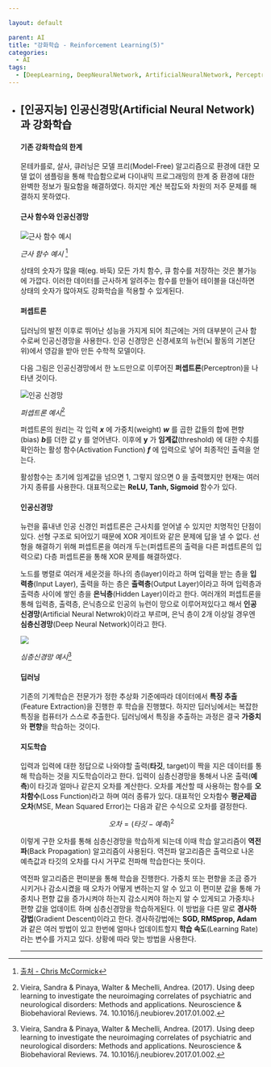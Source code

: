 ```yaml
---

layout: default

parent: AI
title: "강화학습 - Reinforcement Learning(5)"
categories:
  - AI
tags:
  - [DeepLearning, DeepNeuralNetwork, ArtificialNeuralNetwork, Perceptron, ApproximationFunction]
---
```


- ## [인공지능] 인공신경망(Artificial Neural Network)과 강화학습

  

  #### 기존 강화학습의 한계

   몬테카를로, 살사, 큐러닝은 모델 프리(Model-Free) 알고리즘으로 환경에 대한 모델 없이 샘플링을 통해 학습함으로써 다이내믹 프로그래밍의 한계 중 환경에 대한 완벽한 정보가 필요함을 해결하였다. 하지만 계산 복잡도와 차원의 저주 문제를 해결하지 못하였다.

  

  #### 근사 함수와 인공신경망

  ![근사 함수 예시](https://user-images.githubusercontent.com/18680116/67083173-a62ff680-f1d5-11e9-986a-22d84ff052e0.png) 

  *근사 함수 예시*  [^1]

  [^1]: [출처 - Chris McCormick](https://mccormickml.com/2015/08/26/rbfn-tutorial-part-ii-function-approximation/)

  

   상태의 숫자가 많을 때(eg. 바둑) 모든 가치 함수, 큐 함수를 저장하는 것은 불가능에 가깝다. 이러한 데이터를 근사하게 알려주는 함수를 만들어 테이블을 대신하면 상태의 숫자가 많아져도 강화학습을 적용할 수 있게된다. 

  

  #### 퍼셉트론
  
   딥러닝의 발전 이후로 뛰어난 성능을 가지게 되어 최근에는 거의 대부분이 근사 함수로써 인공신경망을 사용한다. 인공 신경망은 신경세포의 뉴런(뇌 활동의 기본단위)에서 영감을 받아 만든 수학적 모델이다.
  
   다음 그림은 인공신경망에서 한 노드만으로 이루어진 **퍼셉트론**(Perceptron)을 나타낸 것이다. 
  
  ![인공 신경망](https://user-images.githubusercontent.com/18680116/67085979-d75ef580-f1da-11e9-94de-60a9a3d9fd33.png)
  
  *퍼셉트론 예시*[^2]
  
  [^2]: Vieira, Sandra & Pinaya, Walter & Mechelli, Andrea. (2017). Using deep learning to investigate the neuroimaging correlates of psychiatric and neurological disorders: Methods and applications. Neuroscience & Biobehavioral Reviews. 74. 10.1016/j.neubiorev.2017.01.002.
  
   퍼셉트론의 원리는 각 입력 ***x*** 에 가중치(weight) ***w*** 를 곱한 값들의 합에 편향(bias) ***b***를 더한 값 y 를 얻어낸다. 이후에 **y** 가 **임계값**(threshold) 에 대한 수치를 확인하는 활성 함수(Activation Function) ***f*** 에 입력으로 넣어 최종적인 출력을 얻는다.
  
   활성함수는 초기에 임계값을 넘으면 1, 그렇지 않으면 0 을 출력했지만 현재는 여러가지 종류를 사용한다. 대표적으로는 **ReLU, Tanh, Sigmoid** 함수가 있다.
  
  
  
  #### 인공신경망
  
   뉴런을 흉내낸 인공 신경인 퍼셉트론은 근사치를 얻어낼 수 있지만 치명적인 단점이 있다. 선형 구조로 되어있기 때문에 XOR 게이트와 같은 문제에 답을 낼 수 없다. 선형을 해결하기 위해 퍼셉트론을 여러개 두는(퍼셉트론의 출력을 다른 퍼셉트론의 입력으로) 다층 퍼셉트론을 통해 XOR 문제를 해결하였다.
  
   노드를 병렬로 여러개 세운것을 하나의 층(layer)이라고 하며 입력을 받는 층을 **입력층**(Input Layer), 출력을 하는 층은 **출력층**(Output Layer)이라고 하며 입력층과 출력층 사이에 쌓인 층을 **은닉층**(Hidden Layer)이라고 한다. 여러개의 퍼셉트론을 통해 입력층, 출력층, 은닉층으로 인공의 뉴런이 망으로 이루어져있다고 해서 **인공신경망**(Artificial Neural Netwrok)이라고 부르며, 은닉 층이 2개 이상일 경우엔 **심층신경망**(Deep Neural Network)이라고 한다.
  
  ![](https://user-images.githubusercontent.com/18680116/67086001-e180f400-f1da-11e9-9d30-c0d175f7303f.png)
  
  *심층신경망 예시*[^2]
  
  
  
  #### 딥러닝 
  
   기존의 기계학습은 전문가가 정한 추상화 기준에따라 데이터에서 **특징 추출**(Feature Extraction)을 진행한 후 학습을 진행했다. 하지만 딥러닝에서는 복잡한 특징을 컴퓨터가 스스로 추출한다. 딥러닝에서 특징을 추출하는 과정은 결국 **가중치**와 **편향**을 학습하는 것이다.
  
  
  
  #### 지도학습
  
   입력과 입력에 대한 정답으로 나와야할 출력(**타깃**, target)이 짝을 지은 데이터를 통해 학습하는 것을 지도학습이라고 한다. 입력이 심층신경망을 통해서 나온 출력(**예측**)이 타깃과 얼마나 같은지 오차를 계산한다. 오차를 계산할 때 사용하는 함수를 **오차함수**(Loss Function)라고 하며 여러 종류가 있다. 대표적인 오차함수 **평균제곱오차**(MSE, Mean Squared Error)는 다음과 같은 수식으로 오차를 결정한다.
  
  
  $$
  오차 = (타깃 - 예측)^2
  $$
  
  
   이렇게 구한 오차를 통해 심층신경망을 학습하게 되는데 이때 학습 알고리즘이 **역전파**(Back Propagation) 알고리즘이 사용된다. 역전파 알고리즘은 출력으로 나온 예측값과 타깃의 오차를 다시 거꾸로 전파해 학습한다는 뜻이다.
  
   역전파 알고리즘은 편미분을 통해 학습을 진행한다. 가중치 또는 편향을 조금 증가시키거나 감소시켰을 때 오차가 어떻게 변하는지 알 수 있고 이 편미분 값을 통해 가중치나 편향 값을 증가시켜야 하는지 감소시켜야 하는지 알 수 있게되고 가중치나 편향 값을 업데이트 하며 심층신경망을 학습하게된다. 이 방법을 다른 말로 **경사하강법**(Gradient Descent)이라고 한다. 경사하강법에는 **SGD, RMSprop, Adam**과 같은 여러 방법이 있고 한번에 얼마나 업데이트할지 **학습 속도**(Learning Rate)라는 변수를 가지고 있다. 상황에 따라 맞는 방법을 사용한다.
  
  
  
  ---
  
  
